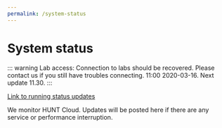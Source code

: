 ```yaml
---
permalink: /system-status
---
```


# System status

::: warning Lab access:
Connection to labs should be recovered. Please contact us if you still have troubles connecting. 11:00 2020-03-16. Next update 11.30.
:::

[Link to running status updates](https://docs.google.com/document/d/1_LfsbgSTa08R8C8LNc4T8lpaxu5cdc2Oq80IXtO6P4A/edit?usp=sharing)

We monitor HUNT Cloud. Updates will be posted here if there are any service or performance interruption.

